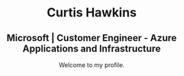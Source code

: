 <h1 align="center">Curtis Hawkins</h1>
<h2 align="center">Microsoft | Customer Engineer - Azure Applications and Infrastructure</h2>

<nl></nl>

<p align="center">
  Welcome to my profile.
  </p>
